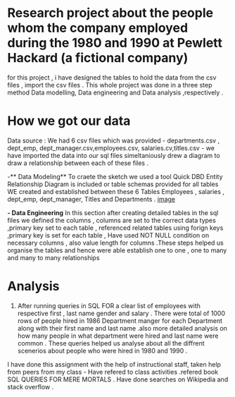 # Research project about the people whom the company employed during the 1980 and 1990 at Pewlett Hackard (a fictional company)
for this project , i have designed the tables to hold the data from the csv files , import the csv files .
This whole project was done in a three step method Data modelling, Data engineering and Data analysis ,respectively .

# How we got our data
Data source : We had 6 csv files which was provided - departments.csv , dept_emp, dept_manager.csv,employees.csv, salaries.cv,titles.csv - we have imported the data into our sql files simeltaniously drew a diagram to draw a relationship between each of these files .

-** Data Modeling**
To craete the sketch we used a tool Quick DBD
Entity Relationship Diagram is included or table schemas provided for all tables
WE created and established between these 6 Tables Employees , salaries , dept_emp, dept_manager, Titles and Departments .
[image](https://github.com/user-attachments/assets/a3de89b7-9b9a-48ab-999e-13e5a954be31)


**- Data Engineering** 
 In this section after creating detailed tables in the sql files we defined the columns , columns are set to the correct data types ,primary key set to each table , referenced related tables using forign keys ,primary key is set for each table , Have used NOT NULL
  condition on necessary columns , also value length for columns .These steps helped us organise the tables and hence were able establish one to one , one to many and many to many relationships 

# Analysis
1. After running queries in SQL FOR a clear list of employees with respective first , last name gender and salary . There were total of 1000 rows of people hired in 1986
Department manger for each Department along with their first name and last name .also more detailed analysis on how many people in what department were hired and last name were common .
These queries helped us analyse about all the diffrent scenerios about people who were hired in 1980 and 1990 .


I have done this assignment with the help of  instructional staff, taken help from peers from my class  - Have refered to class activities .refered book SQL QUERIES FOR MERE MORTALS .
Have done searches on Wikipedia and stack overflow .
